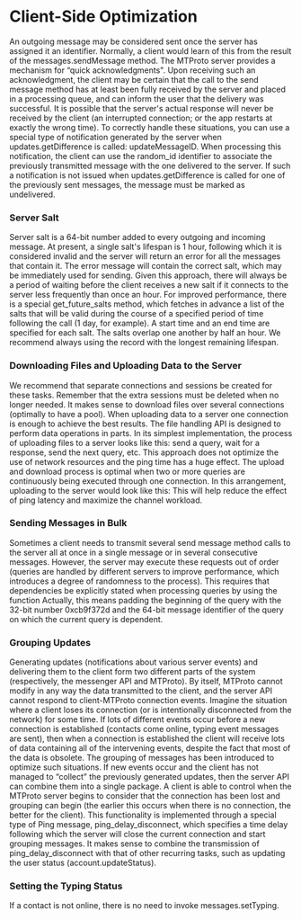 # Client-Side Optimization
An outgoing message may be considered sent once the server has assigned it an identifier. Normally, a client would learn of this from the result of the messages.sendMessage method.
The MTProto server provides a mechanism for “quick acknowledgments". Upon receiving such an acknowledgment, the client may be certain that the call to the send message method has at least been fully received by the server and placed in a processing queue, and can inform the user that the delivery was successful.
It is possible that the server's actual response will never be received by the client (an interrupted connection; or the app restarts at exactly the wrong time). To correctly handle these situations, you can use a special type of notification generated by the server when updates.getDifference is called: updateMessageID. When processing this notification, the client can use the random_id identifier to associate the previously transmitted message with the one delivered to the server.
If such a notification is not issued when updates.getDifference is called for one of the previously sent messages, the message must be marked as undelivered.
### Server Salt
Server salt is a 64-bit number added to every outgoing and incoming message. At present, a single salt's lifespan is 1 hour, following which it is considered invalid and the server will return an error for all the messages that contain it. The error message will contain the correct salt, which may be immediately used for sending. Given this approach, there will always be a period of waiting before the client receives a new salt if it connects to the server less frequently than once an hour.
For improved performance, there is a special get_future_salts method, which fetches in advance a list of the salts that will be valid during the course of a specified period of time following the call (1 day, for example).  A start time and an end time are specified for each salt. The salts overlap one another by half an hour. We recommend always using the record with the longest remaining lifespan.
### Downloading Files and Uploading Data to the Server
We recommend that separate connections and sessions be created for these tasks. Remember that the extra sessions must be deleted when no longer needed.
It makes sense to download files over several connections (optimally to have a pool). When uploading data to a server one connection is enough to achieve the best results.
The file handling API is designed to perform data operations in parts. In its simplest implementation, the process of uploading files to a server looks like this: send a query, wait for a response, send the next query, etc. This approach does not optimize the use of network resources and the ping time has a huge effect.
The upload and download process is optimal when two or more queries are continuously being executed through one connection. In this arrangement, uploading to the server would look like this:
This will help reduce the effect of ping latency and maximize the channel workload.
### Sending Messages in Bulk
Sometimes a client needs to transmit several send message method calls to the server all at once in a single message or in several consecutive messages. However, the server may execute these requests out of order (queries are handled by different servers to improve performance, which introduces a degree of randomness to the process).
This requires that dependencies be explicitly stated when processing queries by using the function
Actually, this means padding the beginning of the query with the 32-bit number 0xcb9f372d and the 64-bit message identifier of the query on which the current query is dependent.
### Grouping Updates
Generating updates (notifications about various server events) and delivering them to the client form two different parts of the system (respectively, the messenger API and MTProto). By itself, MTProto cannot modify in any way the data transmitted to the client, and the server API cannot respond to client-MTProto connection events.
Imagine the situation where a client loses its connection (or is intentionally disconnected from the network) for some time. If lots of different events occur before a new connection is established (contacts come online, typing event messages are sent), then when a connection is established the client will receive lots of data containing all of the intervening events, despite the fact that most of the data is obsolete.
The grouping of messages has been introduced to optimize such situations. If new events occur and the client has not managed to “collect” the previously generated updates, then the server API can combine them into a single package.
A client is able to control when the MTProto server begins to consider that the connection has been lost and grouping can begin (the earlier this occurs when there is no connection, the better for the client). This functionality is implemented through a special type of Ping message, ping_delay_disconnect, which specifies a time delay following which the server will close the current connection and start grouping messages.
It makes sense to combine the transmission of ping_delay_disconnect with that of other recurring tasks, such as updating the user status (account.updateStatus).
### Setting the Typing Status
If a contact is not online, there is no need to invoke messages.setTyping.
